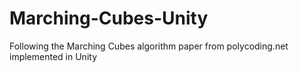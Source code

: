 # Marching-Cubes-Unity
Following the Marching Cubes algorithm paper from polycoding.net implemented in Unity
